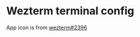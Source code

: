 # Wezterm terminal config

App icon is from [wezterm#2396](https://github.com/wez/wezterm/discussions/2396)
